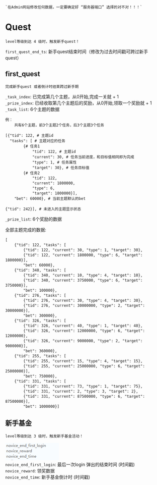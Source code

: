     `在Admin网站修改任何数据，一定要确定好 “服务器端口” 选择的对不对！！！`
# Quest

    level等级到达 4 级时，触发新手quest！
<!-- 新手ABtest: ID 的十位数，奇数为:A组对照组，偶数为:B组实验组 -->

    
`first_quest_end_ts`: 新手quest结束时间（修改为过去时间戳可跨过新手quest）<br>
<!-- `another_first_quest_flag`: 新手ABtest,`0`是对照组,`1`是实验组<br> -->
## first_quest

    完成新手quest 或者倒计时结束跨过新手期

`_task_index`: 已完成第几个主题，从0开始,完成一关就 + 1<br>
`_prize_index`: 已经收取第几个主题后的奖励，从0开始,领取一个奖励就 + 1<br>
`_task_list`: 6个主题的数据<br>

    例：
        共有6个主题，前3个主题2个任务，后3个主题3个任务
        
    [{"tid": 122, # 主题id
      "tasks": [ # 主题对应的任务
            {# 任务1
                "tid": 122, # 主题id
                "current": 30, # 任务当前进度，和目标值相同即为完成
                "type": 1, # 任务属性
                "target": 30}, # 任务目标值
            {# 任务2
                "tid": 122, 
                "current": 1800000, 
                "type": 6, 
                "target": 1800000}], 
        "bet": 60000}, # 当前主题默认的bet

    {"tid": 242}], # 未进入的主题显示状态

`_prize_list`: 6个奖励的数据<br>

全部主题完成的数据: 

    [
        {"tid": 122, "tasks": [
            {"tid": 122, "current": 30, "type": 1, "target": 30}, 
            {"tid": 122, "current": 1800000, "type": 6, "target": 1800000}], 
            "bet": 60000}, 
        {"tid": 340, "tasks": [
            {"tid": 340, "current": 10, "type": 4, "target": 10}, 
            {"tid": 340, "current": 3750000, "type": 6, "target": 3750000}], 
            "bet": 100000}, 
        {"tid": 276, "tasks": [
            {"tid": 276, "current": 30, "type": 4, "target": 30}, 
            {"tid": 276, "current": 30000000, "type": 2, "target": 30000000}], 
            "bet": 300000}, 
        {"tid": 326, "tasks": [
            {"tid": 326, "current": 40, "type": 1, "target": 40}, 
            {"tid": 326, "current": 12000000, "type": 6, "target": 12000000}, 
            {"tid": 326, "current": 9000000, "type": 2, "target": 9000000}], 
            "bet": 360000}, 
        {"tid": 255, "tasks": [
            {"tid": 255, "current": 15, "type": 4, "target": 15}, 
            {"tid": 255, "current": 25000000, "type": 6, "target": 25000000}], 
            "bet": 750000}, 
        {"tid": 331, "tasks": [
            {"tid": 331, "current": 73, "type": 1, "target": 75}, 
            {"tid": 331, "current": 2, "type": 3, "target": 2}, 
            {"tid": 331, "current": 87500000, "type": 6, "target": 87500000}], 
            "bet": 1000000}]

## 新手基金

    level等级到达 3 级时，触发新手基金活动！
![新手基金数据](images/Q_novice.png)  
`novice_end_first_login`: 最后一次login 弹出的结束时间 (时间戳)  
`novice_reward`: 领奖数据  
`novice_end_time`: 新手基金倒计时 (时间戳)  

